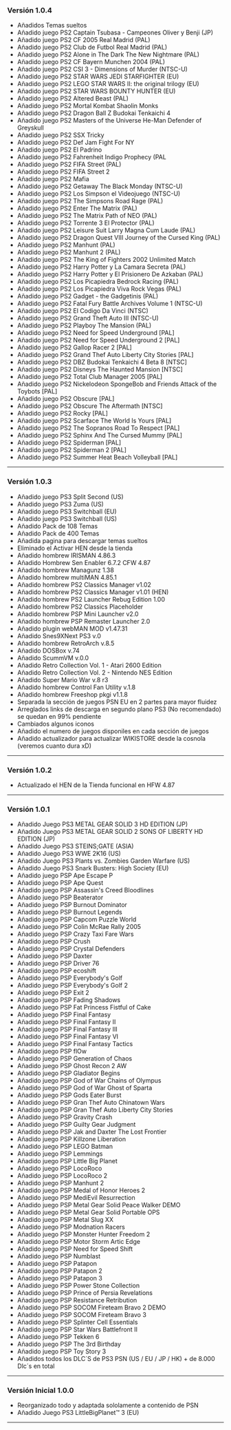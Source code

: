 ### Versión 1.0.4

- Añadidos Temas sueltos
- Añadido juego PS2 Captain Tsubasa - Campeones Oliver y Benji (JP)
- Añadido juego PS2 CF 2005 Real Madrid (PAL)
- Añadido juego PS2 Club de Futbol Real Madrid (PAL)
- Añadido juego PS2 Alone in The Dark The New Nightmare (PAL)
- Añadido juego PS2 CF Bayern Munchen 2004 (PAL)
- Añadido juego PS2 CSI 3 - Dimensions of Murder (NTSC-U)
- Añadido juego PS2 STAR WARS JEDI STARFIGHTER (EU)
- Añadido juego PS2 LEGO STAR WARS II: the original trilogy (EU)
- Añadido juego PS2 STAR WARS BOUNTY HUNTER (EU)
- Añadido juego PS2 Altered Beast (PAL)
- Añadido juego PS2 Mortal Kombat Shaolin Monks
- Añadido juego PS2 Dragon Ball Z Budokai Tenkaichi 4
- Añadido juego PS2 Masters of the Universe He-Man Defender of Greyskull
- Añadido juego PS2 SSX Tricky
- Añadido juego PS2 Def Jam Fight For NY
- Añadido juego PS2 El Padrino
- Añadido juego PS2 Fahrenheit Indigo Prophecy (PAL
- Añadido juego PS2 FIFA Street (PAL)
- Añadido juego PS2 FIFA Street 2
- Añadido juego PS2 Mafia
- Añadido juego PS2 Getaway The Black Monday (NTSC-U)
- Añadido juego PS2 Los Simpson el Videojuego (NTSC-U)
- Añadido juego PS2 The Simpsons Road Rage (PAL)
- Añadido juego PS2 Enter The Matrix (PAL)
- Añadido juego PS2 The Matrix Path of NEO (PAL)
- Añadido juego PS2 Torrente 3 El Protector (PAL)
- Añadido juego PS2 Leisure Suit Larry Magna Cum Laude (PAL)
- Añadido juego PS2 Dragon Quest VIII Journey of the Cursed King (PAL)
- Añadido juego PS2 Manhunt (PAL)
- Añadido juego PS2 Manhunt 2 (PAL)
- Añadido juego PS2 The King of Fighters 2002 Unlimited Match
- Añadido juego PS2 Harry Potter y La Camara Secreta (PAL)
- Añadido juego PS2 Harry Potter y El Prisionero De Azkaban (PAL)
- Añadido juego PS2 Los Picapiedra Bedrock Racing (PAL)
- Añadido juego PS2 Los Picapiedra Viva Rock Vegas (PAL)
- Añadido juego PS2 Gadget - the Gadgetinis (PAL)
- Añadido juego PS2 Fatal Fury Battle Archives Volume 1 (NTSC-U)
- Añadido juego PS2 El Codigo Da Vinci (NTSC)
- Añadido juego PS2 Grand Theft Auto III (NTSC-U)
- Añadido juego PS2 Playboy The Mansion (PAL)
- Añadido juego PS2 Need for Speed Underground [PAL]
- Añadido juego PS2 Need for Speed Underground 2 [PAL]
- Añadido juego PS2 Gallop Racer 2 [PAL]
- Añadido juego PS2 Grand Thef Auto Liberty City Stories [PAL]
- Añadido juego PS2 DBZ Budokai Tenkaichi 4 Beta 8 [NTSC]
- Añadido juego PS2 Disneys The Haunted Mansion [NTSC]
- Añadido juego PS2 Total Club Manager 2005 [PAL]
- Añadido juego PS2 Nickelodeon SpongeBob and Friends Attack of the Toybots [PAL]
- Añadido juego PS2 Obscure [PAL]
- Añadido juego PS2 Obscure The Aftermath [NTSC]
- Añadido juego PS2 Rocky [PAL]
- Añadido juego PS2 Scarface The World Is Yours [PAL]
- Añadido juego PS2 The Sopranos Road To Respect [PAL]
- Añadido juego PS2 Sphinx And The Cursed Mummy [PAL]
- Añadido juego PS2 Spiderman [PAL]
- Añadido juego PS2 Spiderman 2 [PAL]
- Añadido juego PS2 Summer Heat Beach Volleyball [PAL]


------------------------------------------------------------------------------------------------------------------

### Versión 1.0.3

- Añadido juego PS3 Split Second (US) 
- Añadido juego PS3 Zuma (US)
- Añadido juego PS3 Switchball (EU)
- Añadido juego PS3 Switchball (US)
- Añadido Pack de 108 Temas
- Añadido Pack de 400 Temas
- Añadida pagina para descargar temas sueltos
- Eliminado el Activar HEN desde la tienda
- Añadido hombrew IRISMAN 4.86.3
- Añadido Hombrew Sen Enabler 6.7.2 CFW 4.87
- Añadido hombrew Managunz 1.38
- Añadido hombrew multiMAN 4.85.1
- Añadido hombrew PS2 Classics Manager v1.02
- Añadido hombrew PS2 Classics Manager v1.01 (HEN)
- Añadido hombrew PS2 Launcher Rebug Edition 1.00
- Añadido hombrew PS2 Classics Placeholder
- Añadido hombrew PSP Mini Launcher v2.0
- Añadido hombrew PSP Remaster Launcher 2.0
- Añadido plugin webMAN MOD v1.47.31
- Añadido Snes9XNext PS3 v.0
- Añadido hombrew RetroArch v.8.5
- Añadido DOSBox v.74
- Añadido ScummVM v.0.0
- Añadido Retro Collection Vol. 1 - Atari 2600 Edition
- Añadido Retro Collection Vol. 2 - Nintendo NES Edition
- Añadido Super Mario War v.8 r3
- Añadido hombrew Control Fan Utility v.1.8
- Añadido hombrew Freeshop pkgi v1.1.8
- Separada la sección de juegos PSN EU en 2 partes para mayor fluidez
- Arreglados links de descarga en segundo plano PS3 (No recomendado) se quedan en 99% pendiente
- Cambiados algunos iconos
- Añadido el numero de juegos disponiles en cada sección de juegos
- Añadido actualizador para actualizar WIKISTORE desde la cosnola (veremos cuanto dura xD)

------------------------------------------------------------------------------------------------------------------


### Versión 1.0.2

- Actualizado el HEN de la Tienda funcional en HFW 4.87

------------------------------------------------------------------------------------------------------------------


### Versión 1.0.1

- Añadido Juego PS3 METAL GEAR SOLID 3 HD EDITION (JP)
- Añadido Juego PS3 METAL GEAR SOLID 2 SONS OF LIBERTY HD EDITION (JP)
- Añadido Juego PS3 STEINS;GATE (ASIA)
- Añadido Juego PS3 WWE 2K16 (US)
- Añadido Juego PS3 Plants vs. Zombies Garden Warfare (US)
- Añadido Juego PS3 Snark Busters: High Society (EU)
- Añadido juego PSP Ape Escape P
- Añadido juego PSP Ape Quest
- Añadido juego PSP Assassin's Creed Bloodlines
- Añadido juego PSP Beaterator
- Añadido juego PSP Burnout Dominator
- Añadido juego PSP Burnout Legends
- Añadido juego PSP Capcom Puzzle World
- Añadido juego PSP Colin McRae Rally 2005
- Añadido juego PSP Crazy Taxi Fare Wars
- Añadido juego PSP Crush
- Añadido juego PSP Crystal Defenders
- Añadido juego PSP Daxter
- Añadido juego PSP Driver 76
- Añadido juego PSP ecoshift
- Añadido juego PSP Everybody's Golf
- Añadido juego PSP Everybody's Golf 2
- Añadido juego PSP Exit 2
- Añadido juego PSP Fading Shadows
- Añadido juego PSP Fat Princess Fistful of Cake
- Añadido juego PSP Final Fantasy
- Añadido juego PSP Final Fantasy II
- Añadido juego PSP Final Fantasy III
- Añadido juego PSP Final Fantasy VI
- Añadido juego PSP Final Fantasy Tactics
- Añadido juego PSP flOw
- Añadido juego PSP Generation of Chaos
- Añadido juego PSP Ghost Recon 2 AW
- Añadido juego PSP Gladiator Begins
- Añadido juego PSP God of War Chains of Olympus
- Añadido juego PSP God of War Ghost of Sparta
- Añadido juego PSP Gods Eater Burst
- Añadido juego PSP Gran Thef Auto Chinatown Wars
- Añadido juego PSP Gran Thef Auto Liberty City Stories
- Añadido juego PSP Gravity Crash
- Añadido juego PSP Guilty Gear Judgment
- Añadido juego PSP Jak and Daxter The Lost Frontier
- Añadido juego PSP Killzone Liberation
- Añadido juego PSP LEGO Batman
- Añadido juego PSP Lemmings
- Añadido juego PSP Little Big Planet
- Añadido juego PSP LocoRoco
- Añadido juego PSP LocoRoco 2
- Añadido juego PSP Manhunt 2
- Añadido juego PSP Medal of Honor Heroes 2
- Añadido juego PSP MediEvil Resurrection
- Añadido juego PSP Metal Gear Solid Peace Walker DEMO
- Añadido juego PSP Metal Gear Solid Portable OPS
- Añadido juego PSP Metal Slug XX
- Añadido juego PSP Modnation Racers
- Añadido juego PSP Monster Hunter Freedom 2
- Añadido juego PSP Motor Storm Artic Edge
- Añadido juego PSP Need for Speed Shift
- Añadido juego PSP Numblast
- Añadido juego PSP Patapon
- Añadido juego PSP Patapon 2
- Añadido juego PSP Patapon 3
- Añadido juego PSP Power Stone Collection
- Añadido juego PSP Prince of Persia Revelations
- Añadido juego PSP Resistance Retribution
- Añadido juego PSP SOCOM Fireteam Bravo 2 DEMO
- Añadido juego PSP SOCOM Fireteam Bravo 3
- Añadido juego PSP Splinter Cell Essentials
- Añadido juego PSP Star Wars Battlefront II
- Añadido juego PSP Tekken 6
- Añadido juego PSP The 3rd Birthday
- Añadido juego PSP Toy Story 3
- Añadidos todos los DLC´S de PS3 PSN (US / EU / JP / HK) + de 8.000 Dlc´s en total


------------------------------------------------------------------------------------------------------------------

### Versión Inicial 1.0.0

- Reorganizado todo y adaptada sololamente a contenido de PSN
- Añadido Juego PS3 LittleBigPlanet™ 3 (EU)

------------------------------------------------------------------------------------------------------------------
